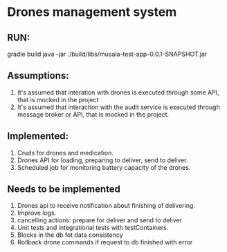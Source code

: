 # Drones management system

## RUN:
gradle build
java -jar ./build/libs/musala-test-app-0.0.1-SNAPSHOT.jar

## Assumptions:
1. It's assumed that interation with drones is executed through some API, that is mocked in the project
2. It's assumed that interaction with the audit service is executed through message broker or API, that is mocked in the project. 

## Implemented:
1. Cruds for drones and medication.
2. Drones API for loading, preparing to deliver, send to deliver.
3. Scheduled job for monitoring battery capacity of the drones.

## Needs to be implemented
1. Drones api to receive notification about finishing of delivering.
2. Improve logs.
3. cancelling actions: prepare for deliver and send to deliver
4. Unit tests and integrational tests with testContainers.
5. Blocks in the db fot data consistency
6. Rollback drone commands if request to db finished with error
